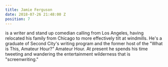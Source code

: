 ```yaml
---
title: Jamie Ferguson
date: 2018-07-26 21:48:00 Z
position: 7
---
```


is a writer and stand up comedian calling from Los Angeles, having relocated his family from Chicago to more effectively tilt at windmills. He's a graduate of Second City's writing program and the former host of the "What is This, Amateur Hour?" Amateur Hour. At present he spends his time tweeting and wandering the entertainment wilderness that is "screenwriting."